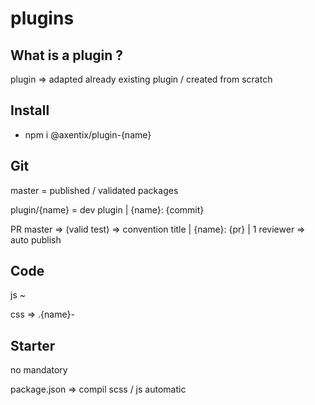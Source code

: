 # plugins

## What is a plugin ?

plugin => adapted already existing plugin / created from scratch

## Install
- npm i @axentix/plugin-{name}

## Git
master = published / validated packages

plugin/{name} = dev plugin | {name}: {commit}  

PR master => (valid test) => convention title | {name}: {pr} | 1 reviewer => auto publish 

## Code
js ~

css => .{name}-

## Starter
no mandatory

package.json => compil scss / js automatic